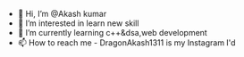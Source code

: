 - 👋 Hi, I’m @Akash kumar
- 👀 I’m interested in learn new skill
- 🌱 I’m currently learning c++&dsa,web development 
- 📫 How to reach me  - DragonAkash1311 is my Instagram I'd 

<!---
Akash1311A/Akash1311A is a ✨ special ✨ repository because its `README.md` (this file) appears on your GitHub profile.
You can click the Preview link to take a look at your changes.
--->
